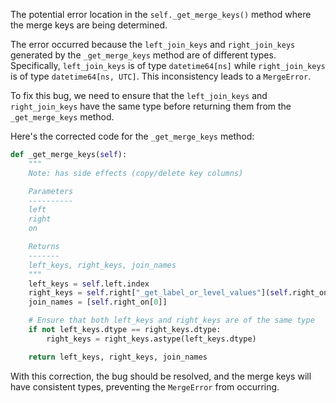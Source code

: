 The potential error location in the `self._get_merge_keys()` method where the merge keys are being determined.

The error occurred because the `left_join_keys` and `right_join_keys` generated by the `_get_merge_keys` method are of different types. Specifically, `left_join_keys` is of type `datetime64[ns]` while `right_join_keys` is of type `datetime64[ns, UTC]`. This inconsistency leads to a `MergeError`.

To fix this bug, we need to ensure that the `left_join_keys` and `right_join_keys` have the same type before returning them from the `_get_merge_keys` method.

Here's the corrected code for the `_get_merge_keys` method:

```python
def _get_merge_keys(self):
    """
    Note: has side effects (copy/delete key columns)

    Parameters
    ----------
    left
    right
    on

    Returns
    -------
    left_keys, right_keys, join_names
    """
    left_keys = self.left.index
    right_keys = self.right["_get_label_or_level_values"](self.right_on[0])
    join_names = [self.right_on[0]]

    # Ensure that both left_keys and right_keys are of the same type
    if not left_keys.dtype == right_keys.dtype:
        right_keys = right_keys.astype(left_keys.dtype)

    return left_keys, right_keys, join_names
```

With this correction, the bug should be resolved, and the merge keys will have consistent types, preventing the `MergeError` from occurring.